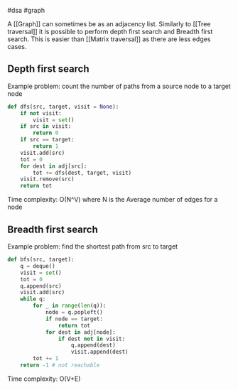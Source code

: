 #dsa #graph

A [[Graph]] can sometimes be as an adjacency list. Similarly to [[Tree traversal]] it is possible to perform depth first search and Breadth first search. This is easier than [[Matrix traversal]] as there are less edges cases.

## Depth first search

Example problem: count the number of paths from a source node to a target node

```python
def dfs(src, target, visit = None):
    if not visit:
        visit = set()
    if src in visit:
        return 0
    if src == target:
        return 1
    visit.add(src)
    tot = 0
    for dest in adj[src]:
        tot += dfs(dest, target, visit)
    visit.remove(src)
    return tot

```

Time complexity: O(N^V) where N is the Average number of edges for a node

## Breadth first search

Example problem: find the shortest path from src to target

```python
def bfs(src, target):
    q = deque()
    visit = set()
    tot = 0
    q.append(src)
    visit.add(src)
    while q:
        for _ in range(len(q)):
            node = q.popleft()
            if node == target:
                return tot
            for dest in adj[node]:
                if dest not in visit:
                    q.append(dest)
                    visit.append(dest)
        tot += 1
    return -1 # not reachable
```

Time complexity: O(V+E)
